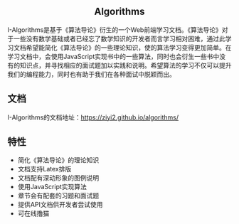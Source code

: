 <h2 align="center">Algorithms</h2>

I-Algorithms是基于《算法导论》衍生的一个Web前端学习文档。《算法导论》对于一些没有数学基础或者已经忘了数学知识的开发者而言学习相对困难，通过此学习文档希望能简化《算法导论》的一些理论知识，使的算法学习变得更加简单。在学习文档中，会使用JavaScript实现书中的一些算法，同时也会衍生一些书中没有的知识点，并寻找相应的面试题加以实践和说明。希望算法的学习不仅可以提升我们的编程能力，同时也有助于我们在各种面试中脱颖而出。


## 文档

I-Algorithms的文档地址：https://ziyi2.github.io/algorithms/

## 特性

- 简化《算法导论》的理论知识
- 文档支持Latex排版
- 文档配有深动形象的图例说明
- 使用JavaScript实现算法
- 章节会有配套的习题和面试题
- 提供API文档供开发者尝试使用
- 可在线撸猫